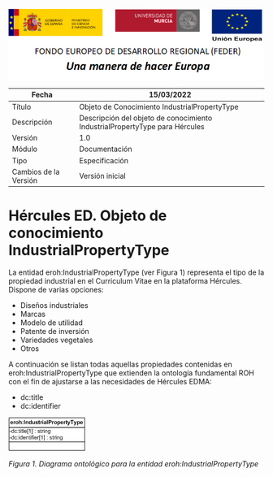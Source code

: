 ![](../../Docs/media/CabeceraDocumentosMD.png)

| Fecha         | 15/03/2022                                                   |
| ------------- | ------------------------------------------------------------ |
|Título|Objeto de Conocimiento IndustrialPropertyType| 
|Descripción|Descripción del objeto de conocimiento IndustrialPropertyType para Hércules|
|Versión|1.0|
|Módulo|Documentación|
|Tipo|Especificación|
|Cambios de la Versión|Versión inicial|

# Hércules ED. Objeto de conocimiento IndustrialPropertyType

La entidad eroh:IndustrialPropertyType (ver Figura 1) representa el tipo de la propiedad industrial en el Curriculum Vitae en la plataforma Hércules. Dispone de varias opciones:
- Diseños industriales
- Marcas
- Modelo de utilidad
- Patente de inversión
- Variedades vegetales
- Otros

A continuación se listan todas aquellas propiedades contenidas en eroh:IndustrialPropertyType que extienden la ontología fundamental ROH con el fin de ajustarse a las necesidades de Hércules EDMA:

- dc:title
- dc:identifier

![](../../Docs/media/ObjetosDeConocimiento/IndustrialPropertyType.png)

*Figura 1. Diagrama ontológico para la entidad eroh:IndustrialPropertyType*
